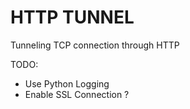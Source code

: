 HTTP TUNNEL
==========

Tunneling TCP connection through HTTP


TODO: 
*   Use Python Logging
*   Enable SSL Connection ? 
